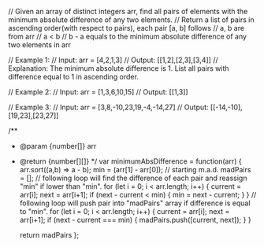 // Given an array of distinct integers arr, find all pairs of elements with the minimum absolute difference of any two elements. 
// Return a list of pairs in ascending order(with respect to pairs), each pair [a, b] follows
// a, b are from arr
// a < b
// b - a equals to the minimum absolute difference of any two elements in arr
 
// Example 1:
// Input: arr = [4,2,1,3]
// Output: [[1,2],[2,3],[3,4]]
// Explanation: The minimum absolute difference is 1. List all pairs with difference equal to 1 in ascending order.

// Example 2:
// Input: arr = [1,3,6,10,15]
// Output: [[1,3]]

// Example 3:
// Input: arr = [3,8,-10,23,19,-4,-14,27]
// Output: [[-14,-10],[19,23],[23,27]]

/**
 * @param {number[]} arr
 * @return {number[][]}
 */
var minimumAbsDifference = function(arr) {
    arr.sort((a,b) => a - b);
    min = (arr[1] - arr[0]); // starting m.a.d.
    madPairs = [];
    // following loop will find the difference of each pair and reassign "min" if lower than "min".
    for (let i = 0; i < arr.length; i++) {
        current = arr[i];
        next = arr[i+1];
        if (next - current < min) { min = next - current; } 
    }
    // following loop will push pair into "madPairs" array if difference is equal to "min".
    for (let i = 0; i < arr.length; i++) {
        current = arr[i];
        next = arr[i+1];
        if (next - current === min) { madPairs.push([current, next]); }
    }
    
    return madPairs
};